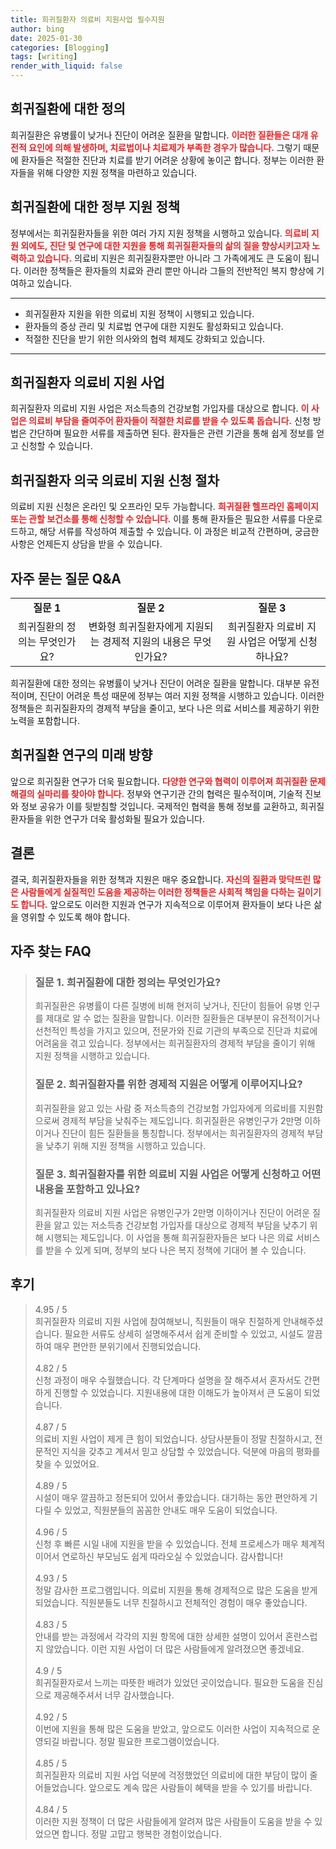 ```yaml
---
title: 희귀질환자 의료비 지원사업 필수지원
author: bing
date: 2025-01-30
categories: [Blogging]
tags: [writing]
render_with_liquid: false
---
```



<h2 id='희귀질환 정의'>희귀질환에 대한 정의</h2>

<p>희귀질환은 유병률이 낮거나 진단이 어려운 질환을 말합니다. <b><span style="color: #ee2323;">이러한 질환들은 대개 유전적 요인에 의해 발생하며, 치료법이나 치료제가 부족한 경우가 많습니다.</span></b> 그렇기 때문에 환자들은 적절한 진단과 치료를 받기 어려운 상황에 놓이곤 합니다. 정부는 이러한 환자들을 위해 다양한 지원 정책을 마련하고 있습니다.</p>

<h2 id='정부 지원 정책'>희귀질환에 대한 정부 지원 정책</h2>

<p>정부에서는 희귀질환자들을 위한 여러 가지 지원 정책을 시행하고 있습니다. <b><span style="color: #ee2323;">의료비 지원 외에도, 진단 및 연구에 대한 지원을 통해 희귀질환자들의 삶의 질을 향상시키고자 노력하고 있습니다.</span></b> 의료비 지원은 희귀질환자뿐만 아니라 그 가족에게도 큰 도움이 됩니다. 이러한 정책들은 환자들의 치료와 관리 뿐만 아니라 그들의 전반적인 복지 향상에 기여하고 있습니다.</p>

<hr />

<ul>
    <li>희귀질환자 지원을 위한 의료비 지원 정책이 시행되고 있습니다.</li>
    <li>환자들의 증상 관리 및 치료법 연구에 대한 지원도 활성화되고 있습니다.</li>
    <li>적절한 진단을 받기 위한 의사와의 협력 체제도 강화되고 있습니다.</li>
</ul>

<hr />

<h2 id='희귀질환자 지원 사업'>희귀질환자 의료비 지원 사업</h2>

<p>희귀질환자 의료비 지원 사업은 저소득층의 건강보험 가입자를 대상으로 합니다. <b><span style="color: #ee2323;">이 사업은 의료비 부담을 줄여주어 환자들이 적절한 치료를 받을 수 있도록 돕습니다.</span></b> 신청 방법은 간단하며 필요한 서류를 제출하면 된다. 환자들은 관련 기관을 통해 쉽게 정보를 얻고 신청할 수 있습니다.</p>

<h2 id='신청 절차'>희귀질환자 의국 의료비 지원 신청 절차</h2>

<p>의료비 지원 신청은 온라인 및 오프라인 모두 가능합니다. <b><span style="color: #ee2323;">희귀질환 헬프라인 홈페이지 또는 관할 보건소를 통해 신청할 수 있습니다.</span></b> 이를 통해 환자들은 필요한 서류를 다운로드하고, 해당 서류를 작성하여 제출할 수 있습니다. 이 과정은 비교적 간편하며, 궁금한 사항은 언제든지 상담을 받을 수 있습니다.</p>

<h2 id='질문과 답변'>자주 묻는 질문 Q&A</h2>

<table>
    <tr>
        <td style="text-align: center; height: 17px;"><b>질문 1</b></td>
        <td style="text-align: center; height: 17px;"><b>질문 2</b></td>
        <td style="text-align: center; height: 17px;"><b>질문 3</b></td>
    </tr>
    <tr>
        <td style="text-align: center; height: 17px;">희귀질환의 정의는 무엇인가요?</td>
        <td style="text-align: center; height: 17px;">변화형 희귀질환자에게 지원되는 경제적 지원의 내용은 무엇인가요?</td>
        <td style="text-align: center; height: 17px;">희귀질환자 의료비 지원 사업은 어떻게 신청하나요?</td>
    </tr>
</table>

<p>희귀질환에 대한 정의는 유병률이 낮거나 진단이 어려운 질환을 말합니다. 대부분 유전적이며, 진단이 어려운 특성 때문에 정부는 여러 지원 정책을 시행하고 있습니다. 이러한 정책들은 희귀질환자의 경제적 부담을 줄이고, 보다 나은 의료 서비스를 제공하기 위한 노력을 포함합니다.</p>

<h2 id='미래 방향'>희귀질환 연구의 미래 방향</h2>

<p>앞으로 희귀질환 연구가 더욱 필요합니다. <b><span style="color: #ee2323;">다양한 연구와 협력이 이루어져 희귀질환 문제 해결의 실마리를 찾아야 합니다.</span></b> 정부와 연구기관 간의 협력은 필수적이며, 기술적 진보와 정보 공유가 이를 뒷받침할 것입니다. 국제적인 협력을 통해 정보를 교환하고, 희귀질환자들을 위한 연구가 더욱 활성화될 필요가 있습니다.</p>

<h2 id='결론'>결론</h2>

<p>결국, 희귀질환자들을 위한 정책과 지원은 매우 중요합니다. <b><span style="color: #ee2323;">자신의 질환과 맞닥뜨린 많은 사람들에게 실질적인 도움을 제공하는 이러한 정책들은 사회적 책임을 다하는 길이기도 합니다.</span></b> 앞으로도 이러한 지원과 연구가 지속적으로 이루어져 환자들이 보다 나은 삶을 영위할 수 있도록 해야 합니다.</p>


<h2 id='자주_찾는_FAQ'>자주 찾는 FAQ</h2>
<div itemscope="" itemtype="https://schema.org/FAQPage"> 
<blockquote> 
<div itemscope="" itemprop="mainEntity" itemtype="https://schema.org/Question"> 
<h3 itemprop="name">질문 1. 희귀질환에 대한 정의는 무엇인가요?</h3> 
<div itemscope="" itemprop="acceptedAnswer" itemtype="https://schema.org/Answer"> 
<span itemprop="text"> 
<p>희귀질환은 유병률이 다른 질병에 비해 현저히 낮거나, 진단이 힘들어 유병 인구를 제대로 알 수 없는 질환을 말합니다. 이러한 질환들은 대부분이 유전적이거나 선천적인 특성을 가지고 있으며, 전문가와 진료 기관의 부족으로 진단과 치료에 어려움을 겪고 있습니다. 정부에서는 희귀질환자의 경제적 부담을 줄이기 위해 지원 정책을 시행하고 있습니다.</p> 
</span> 
</div> 
</div> 

<div itemscope="" itemprop="mainEntity" itemtype="https://schema.org/Question"> 
<h3 itemprop="name">질문 2. 희귀질환자를 위한 경제적 지원은 어떻게 이루어지나요?</h3> 
<div itemscope="" itemprop="acceptedAnswer" itemtype="https://schema.org/Answer"> 
<span itemprop="text"> 
<p>희귀질환을 앓고 있는 사람 중 저소득층의 건강보험 가입자에게 의료비를 지원함으로써 경제적 부담을 낮춰주는 제도입니다. 희귀질환은 유병인구가 2만명 이하이거나 진단이 힘든 질환들을 통칭합니다. 정부에서는 희귀질환자의 경제적 부담을 낮추기 위해 지원 정책을 시행하고 있습니다.</p> 
</span> 
</div> 
</div> 

<div itemscope="" itemprop="mainEntity" itemtype="https://schema.org/Question"> 
<h3 itemprop="name">질문 3. 희귀질환자를 위한 의료비 지원 사업은 어떻게 신청하고 어떤 내용을 포함하고 있나요?</h3> 
<div itemscope="" itemprop="acceptedAnswer" itemtype="https://schema.org/Answer"> 
<span itemprop="text"> 
<p>희귀질환자 의료비 지원 사업은 유병인구가 2만명 이하이거나 진단이 어려운 질환을 앓고 있는 저소득층 건강보험 가입자를 대상으로 경제적 부담을 낮추기 위해 시행되는 제도입니다. 이 사업을 통해 희귀질환자들은 보다 나은 의료 서비스를 받을 수 있게 되며, 정부의 보다 나은 복지 정책에 기대어 볼 수 있습니다.</p> 
</span> 
</div> 
</div> 

</blockquote> 
</div>
<h2 id='후기'>후기</h2>
<div itemscope itemtype="https://schema.org/Product">
  <blockquote>
  <div itemprop="review" itemscope itemtype="https://schema.org/Review">
      <div itemprop="reviewRating" itemscope itemtype="https://schema.org/Rating"> <span itemprop="ratingValue">4.95</span> / <span itemprop="bestRating">5</span> </div>
      <span itemprop="reviewBody">희귀질환자 의료비 지원 사업에 참여해보니, 직원들이 매우 친절하게 안내해주셨습니다. 필요한 서류도 상세히 설명해주셔서 쉽게 준비할 수 있었고, 시설도 깔끔하여 매우 편안한 분위기에서 진행되었습니다.</span>
  </div>
  <br>
  <div itemprop="review" itemscope itemtype="https://schema.org/Review">
      <div itemprop="reviewRating" itemscope itemtype="https://schema.org/Rating"> <span itemprop="ratingValue">4.82</span> / <span itemprop="bestRating">5</span> </div>
      <span itemprop="reviewBody">신청 과정이 매우 수월했습니다. 각 단계마다 설명을 잘 해주셔서 혼자서도 간편하게 진행할 수 있었습니다. 지원내용에 대한 이해도가 높아져서 큰 도움이 되었습니다.</span>
  </div>
  <br>
  <div itemprop="review" itemscope itemtype="https://schema.org/Review">
      <div itemprop="reviewRating" itemscope itemtype="https://schema.org/Rating"> <span itemprop="ratingValue">4.87</span> / <span itemprop="bestRating">5</span> </div>
      <span itemprop="reviewBody">의료비 지원 사업이 제게 큰 힘이 되었습니다. 상담사분들이 정말 친절하시고, 전문적인 지식을 갖추고 계셔서 믿고 상담할 수 있었습니다. 덕분에 마음의 평화를 찾을 수 있었어요.</span>
  </div>
  <br>
  <div itemprop="review" itemscope itemtype="https://schema.org/Review">
      <div itemprop="reviewRating" itemscope itemtype="https://schema.org/Rating"> <span itemprop="ratingValue">4.89</span> / <span itemprop="bestRating">5</span> </div>
      <span itemprop="reviewBody">시설이 매우 깔끔하고 정돈되어 있어서 좋았습니다. 대기하는 동안 편안하게 기다릴 수 있었고, 직원분들의 꼼꼼한 안내도 매우 도움이 되었습니다.</span>
  </div>
  <br>
  <div itemprop="review" itemscope itemtype="https://schema.org/Review">
      <div itemprop="reviewRating" itemscope itemtype="https://schema.org/Rating"> <span itemprop="ratingValue">4.96</span> / <span itemprop="bestRating">5</span> </div>
      <span itemprop="reviewBody">신청 후 빠른 시일 내에 지원을 받을 수 있었습니다. 전체 프로세스가 매우 체계적이어서 연로하신 부모님도 쉽게 따라오실 수 있었습니다. 감사합니다!</span>
  </div>
  <br>
  <div itemprop="review" itemscope itemtype="https://schema.org/Review">
      <div itemprop="reviewRating" itemscope itemtype="https://schema.org/Rating"> <span itemprop="ratingValue">4.93</span> / <span itemprop="bestRating">5</span> </div>
      <span itemprop="reviewBody">정말 감사한 프로그램입니다. 의료비 지원을 통해 경제적으로 많은 도움을 받게 되었습니다. 직원분들도 너무 친절하시고 전체적인 경험이 매우 좋았습니다.</span>
  </div>
  <br>
  <div itemprop="review" itemscope itemtype="https://schema.org/Review">
      <div itemprop="reviewRating" itemscope itemtype="https://schema.org/Rating"> <span itemprop="ratingValue">4.83</span> / <span itemprop="bestRating">5</span> </div>
      <span itemprop="reviewBody">안내를 받는 과정에서 각각의 지원 항목에 대한 상세한 설명이 있어서 혼란스럽지 않았습니다. 이런 지원 사업이 더 많은 사람들에게 알려졌으면 좋겠네요.</span>
  </div>
  <br>
  <div itemprop="review" itemscope itemtype="https://schema.org/Review">
      <div itemprop="reviewRating" itemscope itemtype="https://schema.org/Rating"> <span itemprop="ratingValue">4.9</span> / <span itemprop="bestRating">5</span> </div>
      <span itemprop="reviewBody">희귀질환자로서 느끼는 따뜻한 배려가 있었던 곳이었습니다. 필요한 도움을 진심으로 제공해주셔서 너무 감사했습니다.</span>
  </div>
  <br>
  <div itemprop="review" itemscope itemtype="https://schema.org/Review">
      <div itemprop="reviewRating" itemscope itemtype="https://schema.org/Rating"> <span itemprop="ratingValue">4.92</span> / <span itemprop="bestRating">5</span> </div>
      <span itemprop="reviewBody">이번에 지원을 통해 많은 도움을 받았고, 앞으로도 이러한 사업이 지속적으로 운영되길 바랍니다. 정말 필요한 프로그램이었습니다.</span>
  </div>
  <br>
  <div itemprop="review" itemscope itemtype="https://schema.org/Review">
      <div itemprop="reviewRating" itemscope itemtype="https://schema.org/Rating"> <span itemprop="ratingValue">4.85</span> / <span itemprop="bestRating">5</span> </div>
      <span itemprop="reviewBody">희귀질환자 의료비 지원 사업 덕분에 걱정했었던 의료비에 대한 부담이 많이 줄어들었습니다. 앞으로도 계속 많은 사람들이 혜택을 받을 수 있기를 바랍니다.</span>
  </div>
  <br>
  <div itemprop="review" itemscope itemtype="https://schema.org/Review">
      <div itemprop="reviewRating" itemscope itemtype="https://schema.org/Rating"> <span itemprop="ratingValue">4.84</span> / <span itemprop="bestRating">5</span> </div>
      <span itemprop="reviewBody">이러한 지원 정책이 더 많은 사람들에게 알려져 많은 사람들이 도움을 받을 수 있었으면 합니다. 정말 고맙고 행복한 경험이었습니다.</span>
  </div>
  </blockquote>
</div>
